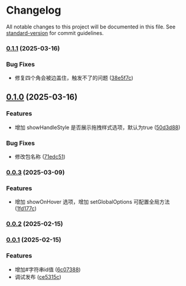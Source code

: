 # Changelog

All notable changes to this project will be documented in this file. See [standard-version](https://github.com/conventional-changelog/standard-version) for commit guidelines.

### [0.1.1](https://github.com/cdxxiaomao/resize-element/compare/v0.1.0...v0.1.1) (2025-03-16)


### Bug Fixes

* 修复四个角会被边盖住，触发不了的问题 ([38e5f7c](https://github.com/cdxxiaomao/resize-element/commit/38e5f7c10e04ac187a1741d07edfb3630f398d31))

## [0.1.0](https://github.com/cdxxiaomao/resize-element/compare/v0.0.3...v0.1.0) (2025-03-16)


### Features

* 增加 showHandleStyle 是否展示拖拽样式选项，默认为true ([50d3d88](https://github.com/cdxxiaomao/resize-element/commit/50d3d88ae3b9777ff4e485dedcc37bde559ab2d6))


### Bug Fixes

* 修改包名称 ([71edc51](https://github.com/cdxxiaomao/resize-element/commit/71edc518faae4015b29a465e2e3ad392f80a5c56))

### [0.0.3](https://github.com/cdxxiaomao/resize-element/compare/v0.0.2...v0.0.3) (2025-03-09)


### Features

* 增加 showOnHover 选项，增加 setGlobalOptions 可配置全局方法 ([1fd177c](https://github.com/cdxxiaomao/resize-element/commit/1fd177c9f8868be4159d983c08588bf71c3dbbe0))

### [0.0.2](https://github.com/cdxxiaomao/resize-element/compare/v0.0.1...v0.0.2) (2025-02-15)

### [0.0.1](https://github.com/cdxxiaomao/resize-element/compare/v1.0.0...v0.0.1) (2025-02-15)


### Features

* 增加#字符串id值 ([6c07388](https://github.com/cdxxiaomao/resize-element/commit/6c07388d4e76e2141fe6954d7e419453ad7f5e3d))
* 调试发布 ([ce5315c](https://github.com/cdxxiaomao/resize-element/commit/ce5315c52468421fc6639044aacdb477c71bea4f))
